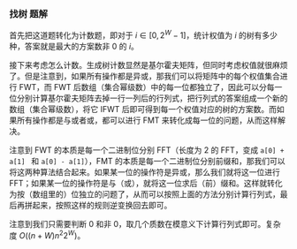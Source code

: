 ### 找树 题解

首先把这道题转化为计数题，即对于 $i\in [0, 2^W-1]$，统计权值为 $i$ 的树有多少种，答案就是最大的方案数非 $0$ 的 $i$。

接下来考虑怎么计数。生成树计数显然是基尔霍夫矩阵，但同时考虑权值就很麻烦了。但是注意到，如果所有操作都是异或，那我们可以将矩阵中的每个权值集合进行 FWT，而 FWT 后数组（集合幂级数）中的每一位都独立了，因此可以分每一位分别计算基尔霍夫矩阵去掉一行一列后的行列式，把行列式的答案组成一个新的数组（集合幂级数），将它 IFWT 后即可得到每一个权值对应的树的方案数。而如果所有操作都是与或者或，都可以进行 FMT 来转化成每一位的问题，从而这样解决。

注意到 FWT 的本质是每一个二进制位分别 FFT（长度为 2 的 FFT，变成 `a[0] + a[1] ` 和 `a[0] - a[1]`），FMT 的本质是每一个二进制位分别前缀和，那我们可以将这两种算法结合起来。如果某一位的操作符是异或，那么我们就将这一位进行 FFT；如果某一位的操作符是与（或），就将这一位求后（前）缀和。这样就转化为按（数组里的）位独立的问题了，从而可以按照上面的方法分别计算行列式，最后再拼起来，按照这样的规则逆变换回去即可。

注意到我们只需要判断 0 和非 0，取几个质数在模意义下计算行列式即可。复杂度 $O((n+W)n^2 2^W )$。

